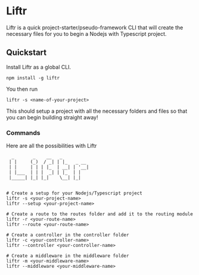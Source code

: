 # Liftr

Liftr is a quick project-starter/pseudo-framework CLI that will create the necessary files for you to begin a Nodejs with Typescript project.

## Quickstart

Install Liftr as a global CLI.

 ``` 
 npm install -g liftr 
 ```
You then run

```
liftr -s <name-of-your-project>
```

This should setup a project with all the necessary folders and files so that you can begin building straight away!

### Commands

Here are all the possibilities with Liftr

```shell
  _       _    __   _          
 | |     (_)  / _| | |_   _ __ 
 | |     | | | |_  | __| | '__|
 | |___  | | |  _| | |_  | |   
 |_____| |_| |_|    \__| |_|   


# Create a setup for your Nodejs/Typescript project
liftr -s <your-project-name>
liftr --setup <your-project-name>

# Create a route to the routes folder and add it to the routing module
liftr -r <your-route-name>
liftr --route <your-route-name>

# Create a controller in the controller folder
liftr -c <your-controller-name>
liftr --controller <your-controller-name>

# Create a middleware in the middleware folder
liftr -m <your-middleware-name>
liftr --middleware <your-middleware-name>

```
